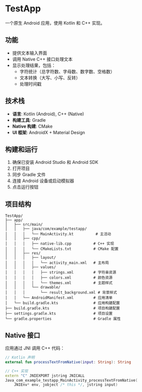 # TestApp

一个原生 Android 应用，使用 Kotlin 和 C++ 实现。

## 功能

- 提供文本输入界面
- 调用 Native C++ 接口处理文本
- 显示处理结果，包括：
  - 字符统计（总字符数、字母数、数字数、空格数）
  - 文本转换（大写、小写、反转）
  - 处理时间戳

## 技术栈

- **语言**: Kotlin (Android), C++ (Native)
- **构建工具**: Gradle
- **Native 构建**: CMake
- **UI 框架**: AndroidX + Material Design

## 构建和运行

1. 确保已安装 Android Studio 和 Android SDK
2. 打开项目
3. 同步 Gradle 文件
4. 连接 Android 设备或启动模拟器
5. 点击运行按钮

## 项目结构

```
TestApp/
├── app/
│   ├── src/main/
│   │   ├── java/com/example/testapp/
│   │   │   └── MainActivity.kt          # 主活动
│   │   ├── cpp/
│   │   │   ├── native-lib.cpp          # C++ 实现
│   │   │   └── CMakeLists.txt          # CMake 配置
│   │   ├── res/
│   │   │   ├── layout/
│   │   │   │   └── activity_main.xml   # 主布局
│   │   │   ├── values/
│   │   │   │   ├── strings.xml         # 字符串资源
│   │   │   │   ├── colors.xml          # 颜色资源
│   │   │   │   └── themes.xml          # 主题样式
│   │   │   └── drawable/
│   │   │       └── result_background.xml # 背景样式
│   │   └── AndroidManifest.xml         # 应用清单
│   └── build.gradle.kts                # 应用构建配置
├── build.gradle.kts                    # 项目构建配置
├── settings.gradle.kts                 # 项目设置
└── gradle.properties                   # Gradle 属性
```

## Native 接口

应用通过 JNI 调用 C++ 代码：

```kotlin
// Kotlin 声明
external fun processTextFromNative(input: String): String
```

```cpp
// C++ 实现
extern "C" JNIEXPORT jstring JNICALL
Java_com_example_testapp_MainActivity_processTextFromNative(
    JNIEnv* env, jobject /* this */, jstring input)
``` 
